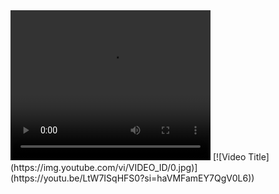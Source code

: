 <video width="320" height="240" controls>
  <source src="[path-to-video.mp4](https://youtu.be/LtW7ISqHFS0?si=haVMFamEY7QgV0L6)" type="video/mp4">
  Your browser does not support the video tag.
</video>
[![Video Title](https://img.youtube.com/vi/VIDEO_ID/0.jpg)](https://youtu.be/LtW7ISqHFS0?si=haVMFamEY7QgV0L6))
